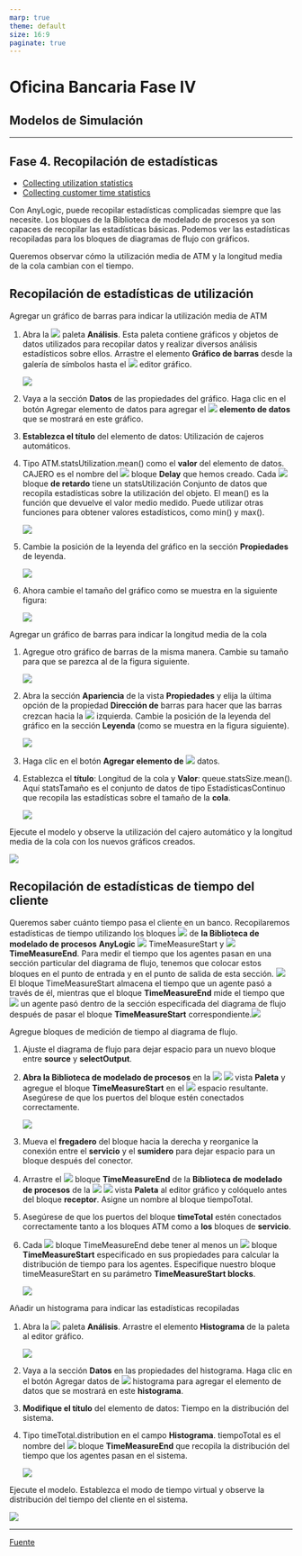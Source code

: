 ```yaml
---
marp: true
theme: default
size: 16:9
paginate: true
---
```


# Oficina Bancaria Fase IV

## Modelos de Simulación

---

## Fase 4. Recopilación de estadísticas

-   [Collecting utilization statistics](https://anylogic.help/tutorials/bank-office/4-collecting-utilization-statistics.html#collecting-utilization-statistics)
-   [Collecting customer time statistics](https://anylogic.help/tutorials/bank-office/4-collecting-utilization-statistics.html#collecting-customer-time-statistics)

Con AnyLogic, puede recopilar estadísticas complicadas siempre que las necesite. Los bloques de la Biblioteca de modelado de procesos ya son capaces de recopilar las estadísticas básicas. Podemos ver las estadísticas recopiladas para los bloques de diagramas de flujo con gráficos.

Queremos observar cómo la utilización media de ATM y la longitud media de la cola cambian con el tiempo.

## Recopilación de estadísticas de utilización

Agregar un gráfico de barras para indicar la utilización media de ATM

1.  Abra la ![](https://anylogic.help/anylogic/analysis/images/Histogram_edit.gif) paleta **Análisis**. Esta paleta contiene gráficos y objetos de datos utilizados para recopilar datos y realizar diversos análisis estadísticos sobre ellos. Arrastre el elemento **Gráfico de barras** desde la galería de símbolos hasta el ![](https://anylogic.help/anylogic/analysis/images/BarChart_edit.gif) editor gráfico.
    
    ![](https://anylogic.help/tutorials/bank-office/images/phase4_1.png)
    
2.  Vaya a la sección **Datos** de las propiedades del gráfico. Haga clic en el botón Agregar elemento de datos para agregar el ![](https://anylogic.help/tutorials/bank-office/images/plus.png) **elemento de datos** que se mostrará en este gráfico.
3.  **Establezca el título** del elemento de datos: Utilización de cajeros automáticos.
4.  Tipo ATM.statsUtilization.mean() como el **valor** del elemento de datos. CAJERO es el nombre del ![](https://anylogic.help/library-reference-guides/process-modeling-library/icons/delay16.png) bloque **Delay** que hemos creado. Cada ![](https://anylogic.help/library-reference-guides/process-modeling-library/icons/delay16.png) bloque **de retardo** tiene un statsUtilización Conjunto de datos que recopila estadísticas sobre la utilización del objeto. El mean() es la función que devuelve el valor medio medido. Puede utilizar otras funciones para obtener valores estadísticos, como min() y max().
    
    ![](https://anylogic.help/tutorials/bank-office/images/phase4_2.png)
    
5.  Cambie la posición de la leyenda del gráfico en la sección **Propiedades** de leyenda.
    
    ![](https://anylogic.help/tutorials/bank-office/images/phase4_3.png)
    
6.  Ahora cambie el tamaño del gráfico como se muestra en la siguiente figura:
    
    ![](https://anylogic.help/tutorials/bank-office/images/1stPlot.png)
    

Agregar un gráfico de barras para indicar la longitud media de la cola

1.  Agregue otro gráfico de barras de la misma manera. Cambie su tamaño para que se parezca al de la figura siguiente.
    
    ![](https://anylogic.help/tutorials/bank-office/images/phase4_4.png)
    
2.  Abra la sección **Apariencia** de la vista **Propiedades** y elija la última opción de la propiedad **Dirección de** barras para hacer que las barras crezcan hacia la ![](https://anylogic.help/anylogic/ui/images/views/Properties_view.gif) izquierda. Cambie la posición de la leyenda del gráfico en la sección **Leyenda** (como se muestra en la figura siguiente).
    
    ![](https://anylogic.help/tutorials/bank-office/images/phase4_5.png)
    
3.  Haga clic en el botón **Agregar elemento de** ![](https://anylogic.help/tutorials/bank-office/images/plus.png) datos.
4.  Establezca el **título**: Longitud de la cola y **Valor**: queue.statsSize.mean(). Aquí statsTamaño es el conjunto de datos de tipo EstadísticasContinuo que recopila las estadísticas sobre el tamaño de la **cola**.
    
    ![](https://anylogic.help/tutorials/bank-office/images/phase4_6.png)
    

Ejecute el modelo y observe la utilización del cajero automático y la longitud media de la cola con los nuevos gráficos creados.

![](https://anylogic.help/tutorials/bank-office/images/run4.png)

## Recopilación de estadísticas de tiempo del cliente

Queremos saber cuánto tiempo pasa el cliente en un banco. Recopilaremos estadísticas de tiempo utilizando los bloques ![](https://anylogic.help/library-reference-guides/process-modeling-library/icons/timeMeasureStart16.png) de **la Biblioteca de modelado de procesos** **AnyLogic** ![](https://anylogic.help/anylogic/ui/images/palettes/processModelingLibrary.png) TimeMeasureStart y ![](https://anylogic.help/library-reference-guides/process-modeling-library/icons/timeMeasureEnd16.png) **TimeMeasureEnd**. Para medir el tiempo que los agentes pasan en una sección particular del diagrama de flujo, tenemos que colocar estos bloques en el punto de entrada y en el punto de salida de esta sección. ![](https://anylogic.help/library-reference-guides/process-modeling-library/icons/timeMeasureStart16.png) El bloque TimeMeasureStart almacena el tiempo que un agente pasó a través de él, mientras que el bloque **TimeMeasureEnd** mide el tiempo que ![](https://anylogic.help/library-reference-guides/process-modeling-library/icons/timeMeasureEnd16.png) un agente pasó dentro de la sección especificada del diagrama de flujo después de pasar el bloque **TimeMeasureStart** correspondiente.![](https://anylogic.help/library-reference-guides/process-modeling-library/icons/timeMeasureStart16.png)

Agregue bloques de medición de tiempo al diagrama de flujo.

1.  Ajuste el diagrama de flujo para dejar espacio para un nuevo bloque entre **source** y **selectOutput**.
2.  **Abra la Biblioteca de modelado de procesos** en la ![](https://anylogic.help/anylogic/ui/images/views/Palette_view.gif) ![](https://anylogic.help/anylogic/ui/images/palettes/processModelingLibrary.png) vista **Paleta** y agregue el bloque **TimeMeasureStart** en el ![](https://anylogic.help/library-reference-guides/process-modeling-library/icons/timeMeasureStart16.png) espacio resultante. Asegúrese de que los puertos del bloque estén conectados correctamente.
    
    ![](https://anylogic.help/tutorials/bank-office/images/phase4_7.png)
    
3.  Mueva el **fregadero** del bloque hacia la derecha y reorganice la conexión entre el **servicio** y el **sumidero** para dejar espacio para un bloque después del conector.
4.  Arrastre el ![](https://anylogic.help/library-reference-guides/process-modeling-library/icons/timeMeasureEnd16.png) bloque **TimeMeasureEnd** de la **Biblioteca de modelado de procesos** de la ![](https://anylogic.help/anylogic/ui/images/views/Palette_view.gif) ![](https://anylogic.help/anylogic/ui/images/palettes/processModelingLibrary.png) vista **Paleta** al editor gráfico y colóquelo antes del bloque **receptor**. Asigne un nombre al bloque tiempoTotal.
5.  Asegúrese de que los puertos del bloque **timeTotal** estén conectados correctamente tanto a los bloques ATM como a **los** bloques de **servicio**.
6.  Cada ![](https://anylogic.help/library-reference-guides/process-modeling-library/icons/timeMeasureEnd16.png) bloque TimeMeasureEnd debe tener al menos un ![](https://anylogic.help/library-reference-guides/process-modeling-library/icons/timeMeasureStart16.png) bloque **TimeMeasureStart** especificado en sus propiedades para calcular la distribución de tiempo para los agentes. Especifique nuestro bloque timeMeasureStart en su parámetro **TimeMeasureStart blocks**.
    
    ![](https://anylogic.help/tutorials/bank-office/images/phase4_9.png)
    

Añadir un histograma para indicar las estadísticas recopiladas

1.  Abra la ![](https://anylogic.help/anylogic/analysis/images/Histogram_edit.gif) paleta **Análisis**. Arrastre el elemento **Histograma** de la paleta al editor gráfico.
    
    ![](https://anylogic.help/tutorials/bank-office/images/phase4_10.png)
    
2.  Vaya a la sección **Datos** en las propiedades del histograma. Haga clic en el botón Agregar datos de ![](https://anylogic.help/tutorials/bank-office/images/plus.png) histograma para agregar el elemento de datos que se mostrará en este **histograma**.
3.  **Modifique el título** del elemento de datos: Tiempo en la distribución del sistema.
4.  Tipo timeTotal.distribution en el campo **Histograma**. tiempoTotal es el nombre del ![](https://anylogic.help/library-reference-guides/process-modeling-library/icons/timeMeasureEnd16.png) bloque **TimeMeasureEnd** que recopila la distribución del tiempo que los agentes pasan en el sistema.
    
    ![](https://anylogic.help/tutorials/bank-office/images/phase4_12.png)
    

Ejecute el modelo. Establezca el modo de tiempo virtual y observe la distribución del tiempo del cliente en el sistema.

![](https://anylogic.help/tutorials/bank-office/images/run_4_2.png)

---

[Fuente](https://anylogic.help/tutorials/bank-office/4-collecting-utilization-statistics.html)